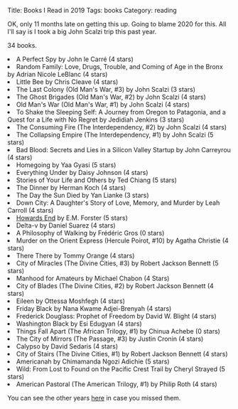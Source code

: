 Title: Books I Read in 2019
Tags: books
Category: reading

OK, only 11 months late on getting this up. Going to blame 2020 for this. All
I'll say is I took a big John Scalzi trip this past year.

34 books. 

<li>A Perfect Spy by John le Carré (4 stars)</li>
<li>Random Family: Love, Drugs, Trouble, and Coming of Age in the Bronx by Adrian Nicole LeBlanc (4 stars)</li>
<li>Little Bee by Chris Cleave (4 stars)</li>
<li>The Last Colony (Old Man's War, #3) by John Scalzi (3 stars)</li>
<li>The Ghost Brigades (Old Man's War, #2) by John Scalzi (4 stars)</li>
<li>Old Man's War (Old Man's War, #1) by John Scalzi (4 stars)</li>
<li>To Shake the Sleeping Self: A Journey from Oregon to Patagonia, and a Quest for a Life with No Regret by Jedidiah Jenkins (3 stars)</li>
<li>The Consuming Fire (The Interdependency, #2) by John Scalzi (4 stars)</li>
<li>The Collapsing Empire (The Interdependency, #1) by John Scalzi (5 stars)</li>
<li>Bad Blood: Secrets and Lies in a Silicon Valley Startup by John Carreyrou (4 stars)</li>
<li>Homegoing by Yaa Gyasi (5 stars)</li>
<li>Everything Under by Daisy Johnson (4 stars)</li>
<li>Stories of Your Life and Others by Ted Chiang (5 stars)</li>
<li>The Dinner by Herman Koch (4 stars)</li>
<li>The Day the Sun Died by Yan Lianke (3 stars)</li>
<li>Down City: A Daughter's Story of Love, Memory, and Murder by Leah Carroll (4 stars)</li>
<li><a href="http://www.amazon.com/gp/search?keywords=b'9781984295293'&amp;index=books&amp;linkCode=qs&amp;tag=slackorama-20">Howards End</a> by E.M. Forster (5 stars)</li>
<li>Delta-v by Daniel Suarez (4 stars)</li>
<li>A Philosophy of Walking by Frédéric Gros (0 stars)</li>
<li>Murder on the Orient Express (Hercule Poirot, #10) by Agatha Christie (4 stars)</li>
<li>There There by Tommy Orange (4 stars)</li>
<li>City of Miracles (The Divine Cities, #3) by Robert Jackson Bennett (5 stars)</li>
<li>Manhood for Amateurs by Michael Chabon (4 Stars)</li>
<li>City of Blades (The Divine Cities, #2) by Robert Jackson Bennett (4 stars)</li>
<li>Eileen by Ottessa Moshfegh (4 stars)</li>
<li>Friday Black by Nana Kwame Adjei-Brenyah (4 stars)</li>
<li>Frederick Douglass: Prophet of Freedom by David W. Blight (4 stars)</li>
<li>Washington Black by Esi Edugyan (4 stars)</li>
<li>Things Fall Apart (The African Trilogy, #1) by Chinua Achebe (0 stars)</li>
<li>The City of Mirrors (The Passage, #3) by Justin Cronin (4 stars)</li>
<li>Calypso by David Sedaris (4 stars)</li>
<li>City of Stairs (The Divine Cities, #1) by Robert Jackson Bennett (4 stars)</li>
<li>Americanah by Chimamanda Ngozi Adichie (5 stars)</li>
<li>Wild: From Lost to Found on the Pacific Crest Trail by Cheryl Strayed (5 stars)</li>
<li>American Pastoral (The American Trilogy, #1) by Philip Roth (4 stars)</li>

You can see the other years [here]({tag}books) in case you missed them.
